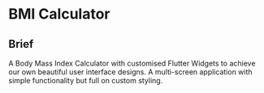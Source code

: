 # BMI Calculator


## Brief

A Body Mass Index Calculator with customised Flutter Widgets to achieve our own beautiful user interface designs. A multi-screen application with simple functionality but full on custom styling.